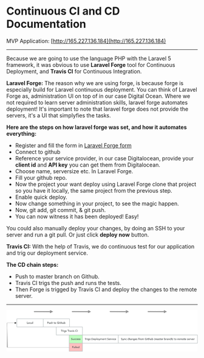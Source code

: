 # Continuous CI and CD Documentation

MVP Application: [http://165.227.136.184](http://165.227.136.184)

---

Because we are going to use the language PHP with the Laravel 5 framework, it was obvious to use  **Laravel Forge** tool for Continuous Deployment, and **Travis CI** for Continuous Integration.

**Laravel Forge:** The reason why we are using forge, is because forge is especially build for Laravel continuous deployment. 
You can think of Laravel Forge as, administration UI on top of in our case Digital Ocean. Where we not required to learn server administration skills, laravel forge automates deployment! It's important to note that laravel forge does not provide the servers, it's a UI that simplyfies the tasks. 

**Here are the steps on how laravel forge was set, and how it automates everything:**

+ Register and fill the form in [Laravel Forge form](https://forge.laravel.com/auth/register)
+ Connect to github
+ Reference your service provider, in our case Digitalocean, provide your     **client id** and **API key** you can get them from Digitalocean. 
+ Choose name, serversize etc. In Laravel Forge.
+ Fill your github repo. 
+ Now the project your want deploy using Laravel Forge clone that project so you have it locally, the same project from the previous step. 
+ Enable quick deploy.
+ Now change something in your project, to see the magic happen. 
+ Now, git add, git commit, & git push. 
+ You can now witness it has been deployed! Easy!

You could also manually deploy your changes, by doing an SSH to your server and run a git pull. Or just click **deploy now** button.       

**Travis CI:** With the help of Travis, we do continuous test for our application and trig our deployment service.    


**The CD chain steps:**

 - Push to master branch on Github.
 - Travis CI trigs the push and runs the tests.
 - Then Forge is trigged by Travis CI and deploy the changes to the remote server.

 ---



![CD](systemmodels/CDflow.png)

